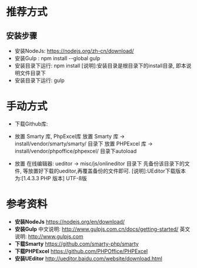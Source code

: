 
# 推荐方式
## 安装步骤
* 安装NodeJs:
  https://nodejs.org/zh-cn/download/
* 安装Gulp  :
  npm install --global gulp
* 安装目录下运行:
  npm install
  [说明]:安装目录是根目录下的install目录, 即本说明文件目录下
* 安装目录下运行: gulp

# 手动方式
* 下载Github库:
* 放置 Smarty 库, PhpExcel库
  放置 Smarty 库 -> install/vendor/smarty/smarty/ 目录下
  放置 PHPExcel 库 -> install/vendor/phpoffice/phpexcel/ 目录下autoload

* 放置 在线编辑器: ueditor -> misc/js/onlineditor 目录下
  先备份该目录下的文件, 等放置好下载的ueditor,再覆盖备份的文件即可.
  [说明]:UEditor下载版本为:[1.4.3.3 PHP 版本] UTF-8版

# 参考资料
* **安装NodeJs**
  https://nodejs.org/en/download/
* **安装Gulp**
中文说明: http://www.gulpjs.com.cn/docs/getting-started/
英文说明: http://www.gulpjs.com
* **下载Smarty**
  https://github.com/smarty-php/smarty
* **下载PHPExcel**
  https://github.com/PHPOffice/PHPExcel
* **安装UEditor**
  http://ueditor.baidu.com/website/download.html
